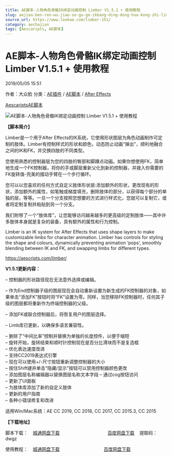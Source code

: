```yaml
---
title: AE脚本-人物角色骨骼IK绑定动画控制 Limber V1.5.1 + 使用教程
slug: aejiao-ben-ren-wu-jiao-se-gu-ge-ikbang-ding-dong-hua-kong-zhi-limber-v1-5-1-shi-yong-jiao-cheng
source_url: https://www.lookae.com/limber-151/
category: aechajian
tags: [Aescaripts, AE脚本]
---
```

# AE脚本-人物角色骨骼IK绑定动画控制 Limber V1.5.1 + 使用教程

2019/05/05 15:51

作者：大众脸
分类：[AE插件](https://www.lookae.com/after-effects/aechajian/) / [AE脚本](https://www.lookae.com/after-effects/aescripts/) / [After Effects](https://www.lookae.com/after-effects/)

[Aescaripts](https://www.lookae.com/tag/aescaripts/)[AE脚本](https://www.lookae.com/tag/ae%e8%84%9a%e6%9c%ac/)

![AE脚本-人物角色骨骼IK绑定动画控制 Limber V1.5.1 + 使用教程](https://www.lookae.com/wp-content/uploads/2018/12/Limber.jpg "AE脚本-人物角色骨骼IK绑定动画控制 Limber V1.5.1 + 使用教程-LookAE.com")

**【脚本简介】**

Limber是一个用于After Effects的IK系统，它使用形状图层为角色动画制作可定制的肢体。Limber有控制样式的形状和颜色，动态防止动画“弹出”，顺利地融合之间的IK和FK，并交换四肢的不同类型。

您使用熟悉的控制器层为您的四肢的臀部和脚踝点动画。如果你想使用FK，简单地生成一个FK控制器，将你的手或脚层重新父化到新的控制器，并拨入你需要的FK旋转值-完美的摆动手臂在一个步行循环。

您可以以您喜欢的任何方式自定义肢体形状层:添加额外的形状，更改现有的形状，添加额外的属性，如笔触或梯度填充，删除肢体的部分，以获得每个部分的单独的层，等等。一旦一个分支按照您想要的方式进行样式化，您就可以复制它，或者将定制复制并粘贴到另一个分支。

我们附带了一个“肢体库”，让您能够访问越来越多的更高级的定制肢体——其中许多肢体本身就是复杂的装备，具有额外的属性和行为控制。

Limber is an IK system for After Effects that uses shape layers to make customizable limbs for character animation. Limber has controls for styling the shape and colours, dynamically preventing animation ‘pops’, smoothly blending between IK and FK, and swapping limbs for different types.

https://aescripts.com/limber/

**V1.5.1更新内容：**

– 控制器的形状路径现在无法意外选择或编辑。

– 作为End控制器子级的图层现在会自动重新设置为新生成的FK控制器的对象，如果单击“添加FK”按钮时将“FK”设置为零。同样，当您移除FK控制器时，任何其子级的图层都将重新作为终端控制器的父级。

– 添加FK或联合控制器后，将恢复用户的图层选择。

– Limb库已更新，以确保多语言兼容性。

– 删除了“中间比率”控制并替换为单独的长度控件，以便于缩短  
– 旋转开始，旋转结束和顺时针控制现在是百分比滑块而不是复选框  
– 优化表达速度改进  
– 支持CC2019表达式引擎  
– 现在可以使用+/-尺寸按钮重新调整控制器的大小  
– 按住Shift键并单击“隐藏/显示”按钮可以禁用控制器颜色更改  
– 添加图层名称编辑器以替换图层名称文本字段 – 通过cog按钮访问  
– 更新了UI面板  
– 为肢体库添加了新的自定义肢体  
– 更新的用户指南  
– 各种小错误修复和改进

适用Win/Mac系统：AE CC 2019, CC 2018, CC 2017, CC 2015.3, CC 2015

**【下载地址】**

脚本下载：    [城通网盘下载](https://lookae.ctfile.com/fs/680462-372460193)                                      [百度网盘下载](https://pan.baidu.com/s/1f_heCTY5xk3UQ_Jztju4GQ)    提取码：dwgz

使用教程：    [城通网盘下载](https://lookae.ctfile.com/fs/680462-323818611)                                   [百度网盘下载](https://pan.baidu.com/s/1WsJDPaCp-3a8MJVhHH-bug)

